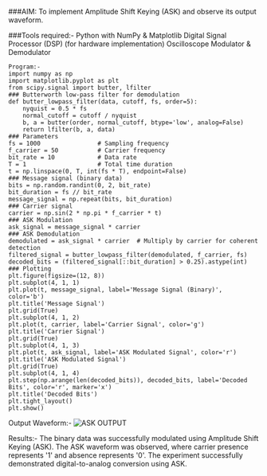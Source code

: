 ###AIM:
To implement Amplitude Shift Keying (ASK) and observe its output waveform.

###Tools required:-
Python with NumPy & Matplotlib Digital Signal Processor (DSP) (for hardware implementation) Oscilloscope Modulator & Demodulator
```
Program:-
import numpy as np
import matplotlib.pyplot as plt
from scipy.signal import butter, lfilter
### Butterworth low-pass filter for demodulation
def butter_lowpass_filter(data, cutoff, fs, order=5):
    nyquist = 0.5 * fs
    normal_cutoff = cutoff / nyquist
    b, a = butter(order, normal_cutoff, btype='low', analog=False)
    return lfilter(b, a, data)
### Parameters
fs = 1000                # Sampling frequency
f_carrier = 50           # Carrier frequency
bit_rate = 10            # Data rate
T = 1                    # Total time duration
t = np.linspace(0, T, int(fs * T), endpoint=False)
### Message signal (binary data)
bits = np.random.randint(0, 2, bit_rate)
bit_duration = fs // bit_rate
message_signal = np.repeat(bits, bit_duration)
### Carrier signal
carrier = np.sin(2 * np.pi * f_carrier * t)
### ASK Modulation
ask_signal = message_signal * carrier
### ASK Demodulation
demodulated = ask_signal * carrier  # Multiply by carrier for coherent detection
filtered_signal = butter_lowpass_filter(demodulated, f_carrier, fs)
decoded_bits = (filtered_signal[::bit_duration] > 0.25).astype(int)
### Plotting
plt.figure(figsize=(12, 8))
plt.subplot(4, 1, 1)
plt.plot(t, message_signal, label='Message Signal (Binary)', color='b')
plt.title('Message Signal')
plt.grid(True)
plt.subplot(4, 1, 2)
plt.plot(t, carrier, label='Carrier Signal', color='g')
plt.title('Carrier Signal')
plt.grid(True)
plt.subplot(4, 1, 3)
plt.plot(t, ask_signal, label='ASK Modulated Signal', color='r')
plt.title('ASK Modulated Signal')
plt.grid(True)
plt.subplot(4, 1, 4)
plt.step(np.arange(len(decoded_bits)), decoded_bits, label='Decoded Bits', color='r', marker='x')
plt.title('Decoded Bits')
plt.tight_layout()
plt.show()
```
Output Waveform:-
![ASK OUTPUT](https://github.com/user-attachments/assets/9a87b8e3-d879-435d-bd95-c36310134f28)

Results:-
The binary data was successfully modulated using Amplitude Shift Keying (ASK). The ASK waveform was observed, where carrier presence represents '1' and absence represents '0'. The experiment successfully demonstrated digital-to-analog conversion using ASK.
